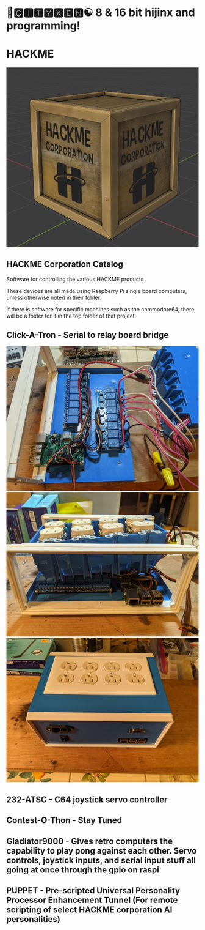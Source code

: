 # 🌆🅲🅸🆃🆈🆇🅴🅽☯️ 8 & 16 bit hijinx and programming!

# HACKME

![hackme corp](https://github.com/cityxen/HACKME/blob/main/images/hackme%20(3).png)

## HACKME Corporation Catalog

Software for controlling the various HACKME products

These devices are all made using Raspberry Pi single board computers, unless otherwise noted in their folder.

If there is software for specific machines such as the commodore64, there will be a folder for it in the top folder of that project.

## Click-A-Tron - Serial to relay board bridge
![cat1](https://github.com/cityxen/HACKME/blob/main/Click-A-Tron/images/1%20(1).jpg)
![cat2](https://github.com/cityxen/HACKME/blob/main/Click-A-Tron/images/1%20(3).jpg)
![cat3](https://github.com/cityxen/HACKME/blob/main/Click-A-Tron/images/1%20(11).jpg)

## 232-ATSC - C64 joystick servo controller

## Contest-O-Thon - Stay Tuned

## Gladiator9000 - Gives retro computers the capability to play pong against each other. Servo controls, joystick inputs, and serial input stuff all going at once through the gpio on raspi

## PUPPET - Pre-scripted Universal Personality Processor Enhancement Tunnel (For remote scripting of select HACKME corporation AI personalities)
